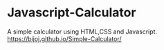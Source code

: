 # Javascript-Calculator
A simple calculator using HTML,CSS and Javascript.
https://bijoj.github.io/Simple-Calculator/
